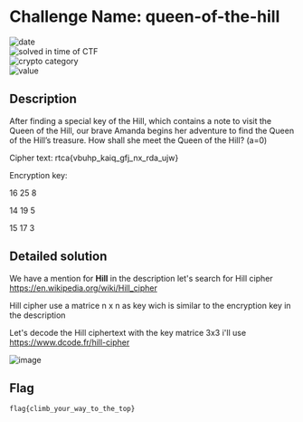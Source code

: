 # Challenge Name: queen-of-the-hill

![date](https://img.shields.io/badge/date-15.06.2021-brightgreen.svg)  
![solved in time of CTF](https://img.shields.io/badge/solved-in%20time%20of%20CTF-brightgreen.svg)   
![crypto category](https://img.shields.io/badge/category-Cryptography-blueviolet.svg)   
![value](https://img.shields.io/badge/value-221-blue.svg)  


## Description

After finding a special key of the Hill, which contains a note to visit the Queen of the Hill, our brave Amanda begins her adventure to find the Queen of the Hill’s treasure. How shall she meet the Queen of the Hill? (a=0)

Cipher text: rtca{vbuhp_kaiq_gfj_nx_rda_ujw}

Encryption key:

16 25 8

14 19 5

15 17 3

## Detailed solution

We have a mention for **Hill** in the description let's search for Hill cipher https://en.wikipedia.org/wiki/Hill_cipher 

Hill cipher use a matrice n x n as key wich is similar to the encryption key in the description  

Let's decode the Hill ciphertext with the key matrice 3x3 i'll use https://www.dcode.fr/hill-cipher 

![image](https://user-images.githubusercontent.com/72421091/122655792-36fa6a80-d14d-11eb-88ac-272df127ef6d.png)




## Flag

```
flag{climb_your_way_to_the_top}
```
